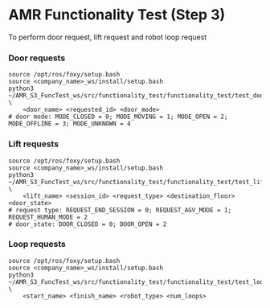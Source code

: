 # AMR Functionality Test (Step 3)

To perform door request, lift request and robot loop request 

### Door requests
	source /opt/ros/foxy/setup.bash
  	source <company_name>_ws/install/setup.bash
  	python3 ~/AMR_S3_FuncTest_ws/src/functionality_test/functionality_test/test_door_request.py \
		<door_name> <requested_id> <door_mode>
	# door mode: MODE_CLOSED = 0; MODE_MOVING = 1; MODE_OPEN = 2; MODE_OFFLINE = 3; MODE_UNKNOWN = 4
		
### Lift requests
	source /opt/ros/foxy/setup.bash
  	source <company_name>_ws/install/setup.bash
  	python3 ~/AMR_S3_FuncTest_ws/src/functionality_test/functionality_test/test_lift_request.py \
		<lift_name> <session_id> <request_type> <destination_floor> <door_state>
	# request type: REQUEST_END_SESSION = 0; REQUEST_AGV_MODE = 1; REQUEST_HUMAN_MODE = 2
	# door_state: DOOR_CLOSED = 0; DOOR_OPEN = 2
	
### Loop requests
	source /opt/ros/foxy/setup.bash
  	source <company_name>_ws/install/setup.bash
  	python3 ~/AMR_S3_FuncTest_ws/src/functionality_test/functionality_test/test_loop_request.py \
		<start_name> <finish_name> <robot_type> <num_loops>
		

